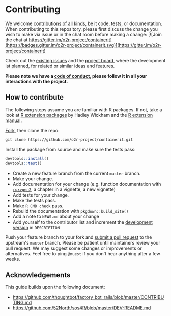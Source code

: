 # Contributing

We welcome [contributions of all kinds](https://opensource.guide/how-to-contribute/), be it code, tests, or documentation.
When contributing to this repository, please first discuss the change you wish to make via issue or in the chat room before making a change: [![Join the chat at https://gitter.im/o2r-project/containerit](https://badges.gitter.im/o2r-project/containerit.svg)](https://gitter.im/o2r-project/containerit)

Check out the [existing issues](https://github.com/o2r-project/containerit/issues) and the [project board](https://github.com/o2r-project/containerit/projects/1), where the development ist planned, for related or similar ideas and features.

**Please note we have a [code of conduct](CONDUCT.md), please follow it in all your interactions with the project.**

## How to contribute

The following steps assume you are familiar with R packages.
If not, take a look at [R extension packages](https://r-pkgs.had.co.nz/) by Hadley Wickham and the [R extension manual](https://cran.r-project.org/doc/manuals/R-exts.html).

[Fork](https://help.github.com/en/articles/fork-a-repo), then clone the repo:

```
git clone https://github.com/o2r-project/containerit.git
```

Install the package from source and make sure the tests pass:

```r
devtools::install()
devtools::test()
```

- Create a new feature branch from the current `master` branch.
- Make your change.
- Add documentation for your change (e.g. function documentation with [`roxygen2`](https://roxygen2.r-lib.org/), a chapter in a vignette, a new vignette)
- Add tests for your change.
- Make the tests pass.
- Make `R CMD check` pass.
- Rebuild the documentation with `pkgdown::build_site()`
- Add a note to `NEWS.md` about your change
- Add yourself to the contributor list and increment the [development version](http://r-pkgs.had.co.nz/description.html#version) in `DESCRIPTION`

Push your feature branch to your fork and [submit a pull request](https://help.github.com/en/articles/about-pull-requests) to the upstream's `master` branch.
Please be patient until maintainers review your pull request.
We may suggest some changes or improvements or alternatives.
Feel free to ping `@nuest` if you don't hear anything after a few weeks.

## Acknowledgements

This guide builds upon the following document:

- https://github.com/thoughtbot/factory_bot_rails/blob/master/CONTRIBUTING.md
- https://github.com/52North/sos4R/blob/master/DEV-README.md
